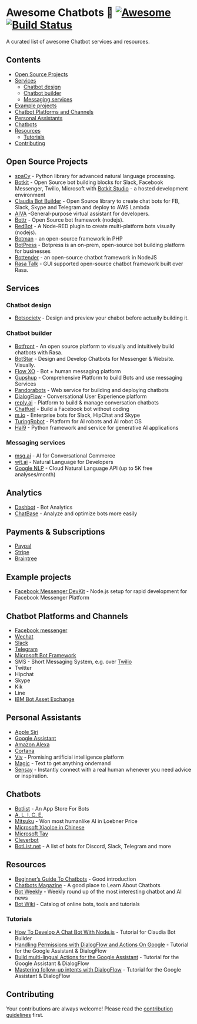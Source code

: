 # Awesome Chatbots 🤖 [![Awesome](https://cdn.rawgit.com/sindresorhus/awesome/d7305f38d29fed78fa85652e3a63e154dd8e8829/media/badge.svg)](https://github.com/sindresorhus/awesome) [![Build Status](https://api.travis-ci.org/JStumpp/awesome-chatbots.svg?branch=master)](https://travis-ci.org/JStumpp/awesome-chatbots)

A curated list of awesome Chatbot services and resources.

## Contents
- [Open Source Projects](#open-source-projects)
- [Services](#services)
    - [Chatbot design](#chatbot-design)
    - [Chatbot builder](#chatbot-builder)
    - [Messaging services](#messaging-services)
- [Example projects](#example-projects)
- [Chatbot Platforms and Channels](#chatbot-platforms-and-channels)
- [Personal Assistants](#personal-assistants)
- [Chatbots](#chatbots)
- [Resources](#resources)
    - [Tutorials](#tutorials)
- [Contributing](#contributing)

## Open Source Projects
- [spaCy](https://pypi.org/project/spacy/) - Python library for advanced natural language processing.
- [Botkit](https://github.com/howdyai/botkit) - Open Source bot building blocks for Slack, Facebook Messenger, Twilio, Microsoft with [Botkit Studio](https://studio.botkit.ai/) - a hosted development environment
- [Claudia Bot Builder](https://github.com/claudiajs/claudia-bot-builder) - Open Source library to create chat bots for FB, Slack, Skype and Telegram and deploy to AWS Lambda
- [AIVA](https://github.com/kengz/aiva) -General-purpose virtual assistant for developers.
- [Bottr](https://github.com/Bottr-js/Bottr) - Open Source bot framework (nodejs).
- [RedBot](http://red-bot.io) - A Node-RED plugin to create multi-platform bots visually (nodejs).
- [Botman](https://botman.io/) - an open-source framework in PHP
- [BotPress](https://botpress.io/) - Botpress is an on-prem, open-source bot building platform for businesses
- [Bottender](https://bottender.js.org/) - an open-source chatbot framework in NodeJS
- [Rasa Talk](https://github.com/jackdh/RasaTalk) - GUI supported open-source chatbot framework built over Rasa.

## Services

### Chatbot design
- [Botsociety](https://botsociety.io) - Design and preview your chabot before actually building it.

### Chatbot builder
- [Botfront](https://botfront.io) - An open source platform to visually and intuitively build chatbots with Rasa.
- [BotStar](https://wwww.botstar.com) - Design and Develop Chatbots for Messenger & Website. Visually.
- [Flow XO](https://flowxo.com) - Bot + human messaging platform
- [Gupshup](https://www.gupshup.io) - Comprehensive Platform to build Bots and use messaging Services
- [Pandorabots](https://pandorabots.com/) - Web service for building and deploying chatbots
- [DialogFlow](https://dialogflow.com/) - Conversational User Experience platform
- [reply.ai](https://www.reply.ai/) - Platform to build & manage conversation chatbots
- [Chatfuel](https://chatfuel.com/) - Build a Facebook bot without coding
- [m.io](https://m.io) - Enterprise bots for Slack, HipChat and Skype
- [TuringRobot](http://www.tuling123.com/) - Platform for AI robots and AI robot OS
- [Hal9](https://www.hal9.com/) - Python framework and service for generative AI applications

### Messaging services
- [msg.ai](http://msg.ai/) - AI for Conversational Commerce
- [wit.ai](https://wit.ai/) - Natural Language for Developers
- [Google NLP](https://cloud.google.com/natural-language/) - Cloud Natural Language API (up to 5K free analyses/month)

## Analytics
- [Dashbot](https://www.dashbot.io/) - Bot Analytics
- [ChatBase](https://chatbase.com/welcome) - Analyze and optimize bots more easily

## Payments & Subscriptions
- [Paypal](https://developer.paypal.com/)
- [Stripe](https://stripe.com/)
- [Braintree](https://www.braintreepayments.com/)

## Example projects 
- [Facebook Messenger DevKit](https://github.com/olegakbarov/facebook-messenger-devkit) - Node.js setup for rapid development for Facebook Messenger Platform

## Chatbot Platforms and Channels
- [Facebook messenger](https://developers.facebook.com/docs/messenger-platform)
- [Wechat](https://admin.wechat.com/)
- [Slack](https://api.slack.com/bot-users)
- [Telegram](https://core.telegram.org/)
- [Microsoft Bot Framework](https://dev.botframework.com/)
- SMS - Short Messaging System, e.g. over [Twilio](https://www.twilio.com)
- Twitter
- Hipchat
- Skype
- Kik
- Line
- [IBM Bot Asset Exchange](https://developer.ibm.com/code/exchanges/bots/)

## Personal Assistants
- [Apple Siri](https://www.apple.com/ios/siri/)
- [Google Assistant](https://assistant.google.com/)
- [Amazon Alexa](https://developer.amazon.com/alexa)
- [Cortana](https://developer.microsoft.com/en-us/cortana)
- [Viv](http://viv.ai/) - Promising artificial intelligence platform
- [Magic](https://getmagic.com/) - Text to get anything ondemand
- [Sensay](https://www.sensay.it/) - Instantly connect with a real human whenever you need advice or inspiration.

## Chatbots
- [Botlist](https://botlist.co/) - An App Store For Bots
- [A. L. I. C. E.](https://alice.pandorabots.com/)
- [Mitsuku](https://pandorabots.com/mitsuku/) - Won most humanlike AI in Loebner Price
- [Microsoft XiaoIce in Chinese ](http://www.msxiaoice.com/)
- [Microsoft Tay](https://twitter.com/tayandyou)
- [Cleverbot](http://www.cleverbot.com/)
- [BotList.net](https://botlist.net/) - A list of bots for Discord, Slack, Telegram and more

## Resources
- [Beginner’s Guide To Chatbots](https://chatbotsmagazine.com/the-complete-beginner-s-guide-to-chatbots-8280b7b906ca) - Good introduction
- [Chatbots Magazine](https://chatbotsmagazine.com/) - A good place to Learn About Chatbots
- [Bot Weekly](http://botweekly.com/issues) - Weekly round up of the most interesting chatbot and AI news
- [Bot Wiki](https://botwiki.org/) - Catalog of online bots, tools and tutorials

### Tutorials
- [How To Develop A Chat Bot With Node.js](https://www.smashingmagazine.com/2016/10/how-to-develop-a-chat-bot-with-node-js/) - Tutorial for Claudia Bot Builder
- [Handling Permissions with DialogFlow and Actions On Google](https://medium.com/google-developer-experts/handling-permissions-with-dialogflow-and-actions-on-google-b08c8f228c00) - Tutorial for the Google Assistant & DialogFlow
- [Build multi-lingual Actions for the Google Assistant](https://medium.com/google-developer-experts/build-multi-lingual-actions-for-the-google-assistant-106d2b94aa1a) - Tutorial for the Google Assistant & DialogFlow
- [Mastering follow-up intents with DialogFlow](https://medium.com/google-developer-experts/mastering-follow-up-intents-with-dialogflow-851b75b83f5a) - Tutorial for the Google Assistant & DialogFlow

## Contributing

Your contributions are always welcome! Please read the [contribution guidelines](contributing.md) first.
